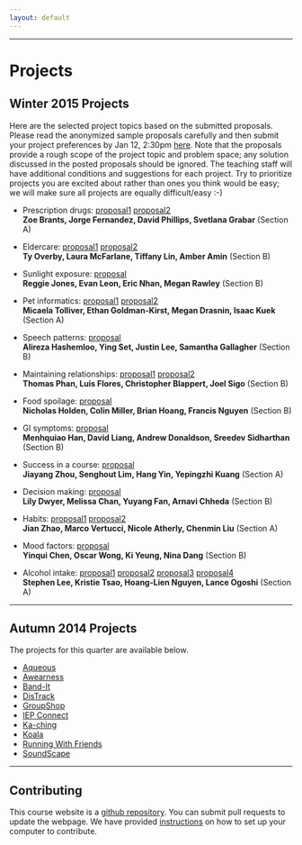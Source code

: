 ```yaml
---
layout: default
---
```


---

# Projects

## Winter 2015 Projects

Here are the selected project topics based on the submitted proposals. Please read the anonymized sample proposals carefully and then submit your project preferences by Jan 12, 2:30pm [here](https://canvas.uw.edu/courses/946041/quizzes/816121). Note that the proposals provide a rough scope of the project topic and problem space; any solution discussed in the posted proposals should be ignored. The teaching staff will have additional conditions and suggestions for each project. Try to prioritize projects you are excited about rather than ones you think would be easy; we will make sure all projects are equally difficult/easy :-) 

- Prescription drugs: [proposal1](projects/drug1.pdf) [proposal2](projects/drug2.pdf) <br>
__Zoe Brants, Jorge Fernandez, David Phillips, Svetlana Grabar__ (Section A)

- Eldercare: [proposal1](projects/eldercare1.pdf) [proposal2](projects/eldercare2.pdf) <br>
__Ty Overby, Laura McFarlane, Tiffany Lin, Amber Amin__ (Section B)

- Sunlight exposure: [proposal](projects/sunlight.pdf) <br>
__Reggie Jones, Evan Leon, Eric Nhan, Megan Rawley__ (Section B)

- Pet informatics:  [proposal1](projects/pets1.pdf) [proposal2](projects/pets2.pdf) <br>
__Micaela Tolliver, Ethan Goldman-Kirst, Megan Drasnin, Isaac Kuek__ (Section A)

- Speech patterns: [proposal](projects/speech.pdf) <br>
__Alireza Hashemloo, Ying Set, Justin Lee, Samantha Gallagher__ (Section B)

- Maintaining relationships: [proposal1](projects/relationships1.pdf) [proposal2](projects/relationships2.pdf) <br>
__Thomas Phan, Luis Flores, Christopher Blappert, Joel Sigo__ (Section B)

- Food spoilage:  [proposal](projects/food_spoilage.pdf) <br>
__Nicholas Holden, Colin Miller, Brian Hoang, Francis Nguyen__ (Section B)

- GI symptoms: [proposal](projects/gi_symptoms.pdf) <br>
__Menhquiao Han, David Liang, Andrew Donaldson, Sreedev Sidharthan__ (Section B)

- Success in a course:  [proposal](projects/course_success.pdf) <br>
__Jiayang Zhou, Senghout Lim, Hang Yin, Yepingzhi Kuang__ (Section A)

- Decision making:  [proposal](projects/decisions.pdf) <br>
__Lily Dwyer, Melissa Chan, Yuyang Fan, Arnavi Chheda__ (Section B)

- Habits:  [proposal1](projects/habbits1.pdf) [proposal2](projects/habbits2.pdf) <br>
__Jian Zhao, Marco Vertucci, Nicole Atherly, Chenmin Liu__ (Section A)

- Mood factors: [proposal](projects/mood_factors.pdf) <br>
__Yinqui Chen, Oscar Wong, Ki Yeung, Nina Dang__ (Section B)

- Alcohol intake: [proposal1](projects/alcohol1.pdf) [proposal2](projects/alcohol2.pdf) [proposal3](projects/alcohol3.pdf) [proposal4](projects/alcohol4.pdf) <br>
__Stephen Lee, Kristie Tsao, Hoang-Lien Nguyen, Lance Ogoshi__ (Section A)

---

## Autumn 2014 Projects

The projects for this quarter are available below.

- [Aqueous](http://courses.cs.washington.edu/courses/cse440/14au/projects/aqueous/)
- [Awearness](http://courses.cs.washington.edu/courses/cse440/14au/projects/awearness/)
- [Band-It](http://courses.cs.washington.edu/courses/cse440/14au/projects/bandit/)
- [DisTrack](http://courses.cs.washington.edu/courses/cse440/14au/projects/distrack/)
- [GroupShop](http://courses.cs.washington.edu/courses/cse440/14au/projects/groupshop/)
- [IEP Connect](http://courses.cs.washington.edu/courses/cse440/14au/projects/iepconnect/)
- [Ka-ching](http://courses.cs.washington.edu/courses/cse440/14au/projects/kaching/)
- [Koala](http://courses.cs.washington.edu/courses/cse440/14au/projects/koala/)
- [Running With Friends](http://courses.cs.washington.edu/courses/cse440/14au/projects/runningwithfriends/)
- [SoundScape](http://courses.cs.washington.edu/courses/cse440/14au/projects/soundscape/)

---

## Contributing

This course website is a [github repository](https://github.com/mayacakmak/web-cse440-wi15). You can submit pull requests to update the webpage. We have provided [instructions](http://courses.cs.washington.edu/courses/cse440/14au/contributing.html) on how to set up your computer to contribute.
